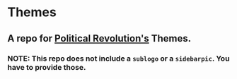 # Themes
## A repo for [Political Revolution's](http://politicalrevolution.us) Themes.
### NOTE: This repo does not include a `sublogo` or a `sidebarpic`. You have to provide those.

